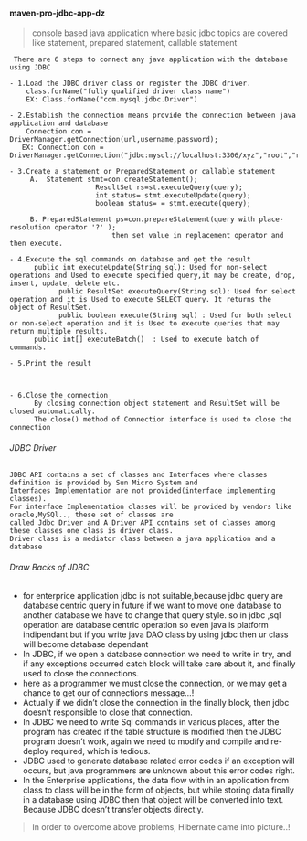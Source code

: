 #### maven-pro-jdbc-app-dz
 > console based java application where basic jdbc topics are covered like statement, prepared statement, callable statement


```
 There are 6 steps to connect any java application with the database using JDBC

- 1.Load the JDBC driver class or register the JDBC driver.
    class.forName("fully qualified driver class name")
    EX: Class.forName("com.mysql.jdbc.Driver")
    
- 2.Establish the connection means provide the connection between java application and database
    Connection con =  DriverManager.getConnection(url,username,password);
   EX: Connection con =  DriverManager.getConnection("jdbc:mysql://localhost:3306/xyz","root","root");
    
- 3.Create a statement or PreparedStatement or callable statement
     A.  Statement stmt=con.createStatement();
                     ResultSet rs=st.executeQuery(query); 
                     int status= stmt.executeUpdate(query);
                     boolean status= = stmt.execute(query);
                     
     B. PreparedStatement ps=con.prepareStatement(query with place-resolution operator '?' ); 
                         then set value in replacement operator and then execute.
      
- 4.Execute the sql commands on database and get the result
      public int executeUpdate(String sql): Used for non-select operations and Used to execute specified query,it may be create, drop, insert, update, delete etc.
			public ResultSet executeQuery(String sql): Used for select operation and it is Used to execute SELECT query. It returns the object of ResultSet.
			public boolean execute(String sql) : Used for both select or non-select operation and it is Used to execute queries that may return multiple results.
      public int[] executeBatch()  : Used to execute batch of commands.
      
- 5.Print the result



- 6.Close the connection
      By closing connection object statement and ResultSet will be closed automatically. 
      The close() method of Connection interface is used to close the connection

```

###### JDBC Driver
```
JDBC API contains a set of classes and Interfaces where classes definition is provided by Sun Micro System and 
Interfaces Implementation are not provided(interface implementing classes).
For interface Implementation classes will be provided by vendors like oracle,MySQl.., these set of classes are 
called Jdbc Driver and A Driver API contains set of classes among these classes one class is driver class.
Driver class is a mediator class between a java application and a database

```

###### Draw Backs of JDBC

- 	for enterprice application jdbc is not suitable,because jdbc query are database centric query 
  	in future if we want to move one database to another database we have to change that query style.
  	so in jdbc ,sql operation are database centric operation so even java is platform indipendant 
	but if you write java DAO class by using jdbc then ur class will become database dependant
-	In JDBC, if we open a database connection we need to write in try, and 
	if any exceptions occurred catch block will take care about it, and finally used to close the connections.
-	here as a programmer we must close the connection, or we may get a chance to get our of connections message…!
-	Actually if we didn’t close the connection in the finally block, then jdbc doesn’t responsible to close that connection.
-	In JDBC we need to write Sql commands in various places, after the program has created if the table structure is modified 
	then the JDBC program doesn’t work, again we need to modify and compile and re-deploy required, which is tedious.
-	JDBC used to generate database related error codes if an exception will occurs, but java programmers are unknown about this error codes right.
-	In the Enterprise applications, the data flow with in an application from class to class will be in the form of objects,
	but while storing data finally in a database using JDBC then that object will be converted into text.  
	Because JDBC doesn’t transfer objects directly.
>In order to overcome above problems,  Hibernate came into picture..!
